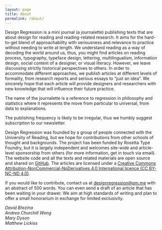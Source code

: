 ```yaml
---
layout: page
title: About
permalink: /about/
---
```


Design Regression is a mini journal (a journalette) publishing texts that are about design for reading and reading-related research. It aims for the hard-to-get blend of approachability with seriousness and relevance to practice without needing to write at length. We understand reading as a way of decoding the world around us, thus, you might find articles on reading process, typography, typeface design, lettering, multilingualism, information design, social context of a designer, or visual literacy. However, we leave discussing strictly historical perspectives to others. In order to accommodate different approaches, we publish articles at different levels of formality, from research reports and serious essays to “just an idea”. We sincerely hope that each article will provide designers and researchers with new knowledge that will influence their future practice.

The name of the journalette is a reference to regression in philosophy and statistics where it represents the move from particular to universal, from data to explanations.

The publishing frequency is likely to be irregular, thus we humbly suggest subscription to our newsletter.

Design Regression was founded by a group of people connected with the University of Reading, but we hope for contributions from other schools of thought and backgrounds. The project has been funded by Rosetta Type Foundry, but it is largely independent and welcomes site-wide and article-level sponsorship from others (for more information, get in touch via email). The website code and all the texts and related materials are open source and shared on [GitHub](https://github.com/rosettatype/design-regression). The articles are licensed under a [Creative Commons Attribution-NonCommercial-NoDerivatives 4.0 International licence (CC BY-NC-ND 4.0)](https://creativecommons.org/licenses/by-nc-nd/4.0/).

If you would like to contribute, contact us at <designregression@pm.me> with an abstract of 500 words. You can even send a draft of an article that has been waiting in your drawer. We aim at high standards of writing and plan to offer a small honorarium in exchange for limited exclusivity.

_David Březina_<br>
_Andrea Churchill Wong_<br>
_Mary Dyson_<br>
_Matthew Lickiss_<br>
